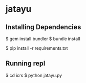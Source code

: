 # jatayu

## Installing Dependencies

$ gem install bundler
$ bundle install

$ pip install -r requirements.txt

## Running repl 

$ cd icrs
$ python jatayu.py
